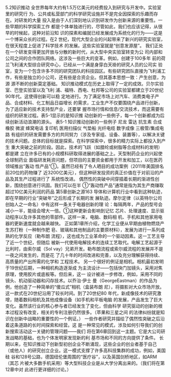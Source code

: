 



5.2知识推动
全世界每年大约有1.5万亿美元的经费投入到研究与开发中。实验室里的研究行
为、公共或私营部门的科学研究设施并不是完全因探索的乐趣而存在。对研发的大量
投入是由于人们深刻地认识到研发作为创新来源的重要性。一些早期的科学探索工作
都是个体单独进行的，尽管如此，我们也应该记得，从很早的时候起，这种对前沿知
识的探素和编就已经发展成为系统化的行为——这是一个博采众长的过程。在2
世纪，现代大型企业的兴起带来了新兴的研究实验室，在很天程度上促进了科学技术
的发展。这些实验室就是“创意发源屋”。
我们正处在一个研发变得更加开放与分散的新时代，从大型中央实验室转变为公
司内部和公司之间的合作团队网络。这涉及一些巨大的变革。例如，创建于100多年
前的荷兰飞利浦大型综合研究中心，已经从一个满是身穿白天褂的研究人员的公司实
验室，变为一个包含许多不同的研究团队的科技园区。有些研究团队直接为飞利浦工
作，有些是独立的小公司，还有些是合资企业。但其基本思想一致：产生创意，为源
源不断的创新莫定基础。
知识推动模式在历史上取得了一定的成效。贝尔实验室、巴登实验室以及飞利
浦、福特、西电、杜邦等公司的实验室都建立于20世纪90年代。这使得创新可以稳
定地进行。为了满足市场上对汽车、消费类电子产品、合成材料、化工制品日益增长
的需求，工业生产不仅要围绕产品进行创新，为了适应新的技术支持型产业，还要掌
握市场行情和信息/交流技术，而这需要有组织的研发过程。表5-1显示的是知识推
动创新的一些例子，每一个创新都成为后续创新活动浪潮的源头。
表5-1
知识推动创新的一些例子
尼龙
雷达
抗生素
合成橡胶
微波
蜂窝电话
复印机
医用扫描仪
气垫船
光纤电缆
数字成像
三极管/集成电路
有组织的研发需要多方的共同努力（涉及专家组、设备、装置等），以解决关键
的技术问题。总体的目标就是探索。在科学探索中，很多的精力实际上都投入到产生
重大突破之前的阶段。因此，技术的飞跃（如腊纶或树脂等合成材料的发明）都是建
立在许多已有的小规模科研取得进展的基础之上。天型制药企业的兴起使全球制药业
面临研发耗资问题，但项目的主要资金都用于开发和加工，以在医药领域推出“轰动
性产品”①。虽然已经有了令人晒目的成功案例（2011年美国排名前20位的药物赚了
近3200亿美元），但这种研发投资的真正价值在于对前沿的产品及其生产过程进行了
系统性改进。
偶然性的突破中间穿插着长期的渐进性创新，围绕创意进行巩固。我们可以在半
①“轰动性产品”通常是指为其生产商赚取超过10亿美元利润的药品
第5章创新之源163
导体和计算机行业中看到这种轨迹，即在早期的行业“突破年”之后形成了长期的发
展轨迹。摩尔定律（以英特尔公司创始人之一命名）中有这样一条关于电器创新的理
论：每隔两年，产品的型号会减小一半，能级会增大一倍。①这种更新会影响到记忆
芯片、处理速度、显示驱动程序以及许多其他的零部件。这样一来，电脑、数码相
机、手机和其他家用电器的更新速度就会越来越快。
正如第1章所介绍，化学工业便从早期由植物燃烧产生苏打粉（一种制作肥
皂、玻璃和其他制品的主要原材料），发展为进行一系列成熟的化学反应（勒布朗
流程），这也成为工业革命的一个驱动因素。这一工艺主导了近一个世纪，但随后
被新一代使用电解技术的连续工艺取代。电解工艺起源于比利时，由索尔威（Sol
vay）兄弟开发。勒布朗流程或索尔威流程的发展并不是一夜之间发生的，而是花
了几十年的时间改进和完善，以及充分理解获得持续、高质量的产出所需的化学和
工程技术。
另一个很好的例证是相机。相机最初发明于19世纪后期，一种相机构造逐渐成
为主流设计——包括快门加镜头，采用对焦原理，使用胶片或底板等。但后来，这一
设计被进一步修改，例如，采用不同的镜头、机动驱动器和闪存技术。以乔治·伊士
曼（GeorgeEastman）的作品为例，他创造了一种简单的“傻瓜式”相机（盒装布朗
尼），将摄影对大众市场开放。这一款式在20世纪沿用了较长时间。到了20世纪80
年代，新成像技术的研究激增，随着数码相机及其他成像设备（如手机和平板电脑
的发展，产品发生了巨大变化。虽然该行业的核心参与者已经发生了变化，但由科学
研究驱动的创新的根本过程没有改变，相关的专利注册仍然很多。（苹果和三星之间
的法律纠纷就是知识在创新中战略的重要性的一个例证。）
一些作者研究并描绘了偶然性突破之后沿着这条道路的长时间探索和经营。这
是一种常见的模式，涉及如何引导我们的创新搜索活动这一关键的管理问题——我们
将在第6章回到这一主题。它是大公司研发战略的基础，也为个体发明家发现新的利
基市场和不同的方向提供了条件。
长期以来，在知识推动下创新型初创企业不断涌现，这些企业的创业者基于自己
（或他人）的研究创立企业。这一模式支撑了许多高科技集群的成功，例如，美国硅
谷和128号公路，德国纽伦堡周围的“医疗谷”，以及英国剑桥地区，如ARM（其芯
片被大多数手机采用）等大型科技企业是从大学分离出来的。（我们将在第12章中对
此进行更详细的讨论。）
